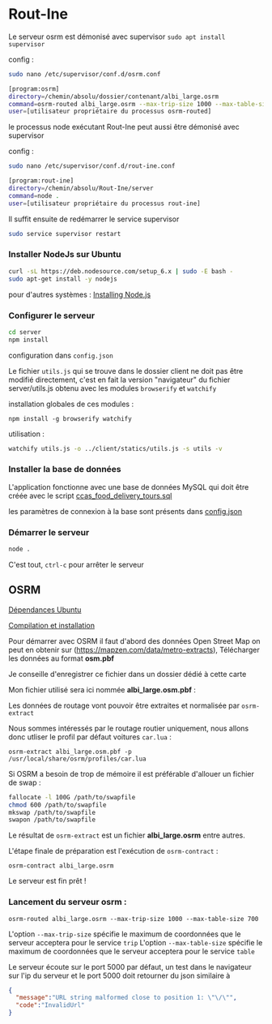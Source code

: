 # Rout-Ine

Le serveur osrm est démonisé avec supervisor `sudo apt install supervisor`

config :
```bash
sudo nano /etc/supervisor/conf.d/osrm.conf

[program:osrm]
directory=/chemin/absolu/dossier/contenant/albi_large.osrm
command=osrm-routed albi_large.osrm --max-trip-size 1000 --max-table-size 700
user=[utilisateur propriétaire du processus osrm-routed]
```

le processus node exécutant Rout-Ine peut aussi être démonisé avec supervisor

config :
```bash
sudo nano /etc/supervisor/conf.d/rout-ine.conf

[program:rout-ine]
directory=/chemin/absolu/Rout-Ine/server
command=node .
user=[utilisateur propriétaire du processus rout-ine]
```

Il suffit ensuite de redémarrer le service supervisor
```bash
sudo service supervisor restart
```

### Installer NodeJs sur Ubuntu

```bash
curl -sL https://deb.nodesource.com/setup_6.x | sudo -E bash -
sudo apt-get install -y nodejs
```
pour d'autres systèmes : [Installing Node.js](https://nodejs.org/en/download/package-manager/#installing-node-js-via-package-manager)

### Configurer le serveur

```bash
cd server
npm install
```
configuration dans `config.json`

Le fichier `utils.js` qui se trouve dans le dossier client ne doit pas être modifié directement, c'est en fait la version "navigateur" du fichier server/utils.js obtenu avec les modules `browserify` et `watchify`

installation globales de ces modules :

`npm install -g browserify watchify`

utilisation :

```bash
watchify utils.js -o ../client/statics/utils.js -s utils -v
```

### Installer la base de données

L'application fonctionne avec une base de données MySQL qui doit être créée avec le script [ccas_food_delivery_tours.sql](https://github.com/AdrienJarretier/Rout-Ine/blob/master/ccas_food_delivery_tours.sql)

les paramètres de connexion à la base sont présents dans [config.json](https://github.com/AdrienJarretier/Rout-Ine/blob/master/server/config.json)

### Démarrer le serveur
```bash
node .
```

C'est tout, `ctrl-c` pour arrêter le serveur


## OSRM

[Dépendances Ubuntu](https://github.com/Project-OSRM/osrm-backend/wiki/Building-on-Ubuntu#ubuntu-1604)

[Compilation et installation](https://github.com/Project-OSRM/osrm-backend/wiki/Building-OSRM#general-build-instructions-from-source)

Pour démarrer avec OSRM il faut d'abord des données Open Street Map
on peut en obtenir sur (https://mapzen.com/data/metro-extracts),
Télécharger les données au format **osm.pbf**

Je conseille d'enregistrer ce fichier dans un dossier dédié à cette carte

Mon fichier utilisé sera ici nommée **albi_large.osm.pbf** :

Les données de routage vont pouvoir être extraites et normalisée par `osrm-extract`

Nous sommes intéressés par le routage routier uniquement, nous allons donc utliser le profil par défaut voitures `car.lua` :

`osrm-extract albi_large.osm.pbf -p /usr/local/share/osrm/profiles/car.lua`

Si OSRM a besoin de trop de mémoire il est préférable d'allouer un fichier de swap :

```bash
fallocate -l 100G /path/to/swapfile
chmod 600 /path/to/swapfile
mkswap /path/to/swapfile
swapon /path/to/swapfile
```

Le résultat de `osrm-extract` est un fichier **albi_large.osrm** entre autres.

L'étape finale de préparation est l'exécution de `osrm-contract` :

`osrm-contract albi_large.osrm`

Le serveur est fin prêt !

### Lancement du serveur osrm :

`osrm-routed albi_large.osrm --max-trip-size 1000 --max-table-size 700`

L'option `--max-trip-size` spécifie le maximum de coordonnées que le serveur acceptera pour le service `trip`
L'option `--max-table-size` spécifie le maximum de coordonnées que le serveur acceptera pour le service `table`

Le serveur écoute sur le port 5000 par défaut, un test dans le navigateur sur l'ip du serveur et le port 5000 doit retourner du json similaire à

```json
{
  "message":"URL string malformed close to position 1: \"\/\"",
  "code":"InvalidUrl"
}
```
















